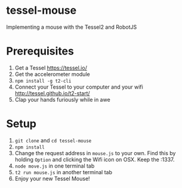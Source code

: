 # tessel-mouse
Implementing a mouse with the Tessel2 and RobotJS

# Prerequisites
1. Get a Tessel https://tessel.io/ 
2. Get the accelerometer module
3. `npm install -g t2-cli`
4. Connect your Tessel to your computer and your wifi http://tessel.github.io/t2-start/
5. Clap your hands furiously while in awe

# Setup
1. `git clone` and `cd tessel-mouse`
2. `npm install`
3. Change the request address in `mouse.js` to your own. Find this by holding `Option` and clicking the Wifi icon on OSX. Keep the :1337.
4. `node move.js` in one terminal tab
5. `t2 run mouse.js` in another terminal tab
6. Enjoy your new Tessel Mouse!
